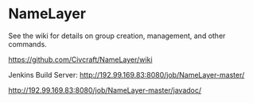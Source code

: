 # NameLayer

See the wiki for details on group creation, management, and other commands.

https://github.com/Civcraft/NameLayer/wiki

Jenkins Build Server: http://192.99.169.83:8080/job/NameLayer-master/

http://192.99.169.83:8080/job/NameLayer-master/javadoc/
